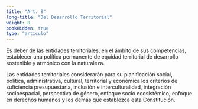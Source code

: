 ```yaml
---
title: "Art. 8"
long-title: "Del Desarrollo Territorial"
weight: 8
bookHidden: true
type: "articulo"
---
```


Es deber de las entidades territoriales, en el ámbito de sus competencias, establecer una política permanente de equidad territorial de desarrollo sostenible y armónico con la naturaleza.

Las entidades territoriales considerarán para su planificación social, política, administrativa, cultural, territorial y económica los criterios de suficiencia presupuestaria, inclusión e interculturalidad, integración socioespacial, perspectiva de género, enfoque socio ecosistémico, enfoque en derechos humanos y los demás que establezca esta Constitución.